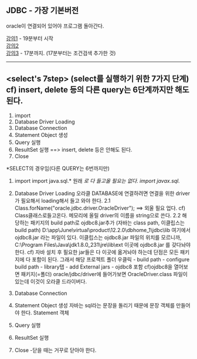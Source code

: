 ## JDBC - 가장 기본버전

oracle이 연결되어 있어야 프로그램 돌아간다.

[강의1](https://youtu.be/gPPQVB4jA88) - 19분부터 시작  
[강의2](https://youtu.be/gVnjOlgu3nw)  
[강의3](https://youtu.be/pFt-Xl9F3vw) - 17분까지. (17분부터는 조건검색 추가한 것)  

***

## <select's 7step> (select를 실행하기 위한 7가지 단계) cf) insert, delete 등의 다른 query는 6단계까지만 해도 된다.  

1. import
2. Database Driver Loading
3. Database Connection
4. Statement Object 생성
5. Query 실행
6. ResultSet 실행 ==> insert, delete 등은 안해도 된다.
7. Close


*SELECT의 경우임(다른 QUERY는 6번까지만)
1. import
import java.sql.*   원래 *로 다 들고올 필요는 없다. 
import javax.sql.*

2. Database Driver Loading
오라클 DATABASE에 연결하려면 연결을 위한 driver가 필요해서 loading해서 들고 와야 한다.
2.1 Class.forName("oracle.jdbc.driver.OracleDriver");    ==> 외울 필요 업다.
cf) Class클래스로들고온다. 메모리에 올릴 driver의 이름을 string으로 쓴다.
2.2 해당하는 패키지의 build path로 ojdbc8.jar추가  (자바는 class path, 이클립스는 build path)
D:\app\June\virtual\product\12.2.0\dbhome_1\jdbc\lib 여기에서 ojdbc8.jar 라는 파일이 있다. 
이클립스는 ojdbc8.jar 파일의 위치를 모르니까, C:\Program Files\Java\jdk1.8.0_231\jre\lib\ext 이곳에 ojdbc8.jar 를 갖다놔야 한다.
cf) 자바 설치 후 필요한 jar들은 다 이곳에 옮겨놔야 하는데 단점은 모든 패키지에 다 포함이 된다. 
그래서 해당 프로젝트 폴더 우클릭 - build path - configure build path - library탭 - add External jars - ojdbc8 포함
cf)ojdbc8을 열어보면 패키지(=폴더) oracle/jdbc/driver에 들어가보면 OracleDriver.class 파일이 있는데 이것이 오라클 드라이버다.


3. Database Connection

4. Statement Object 생성
자바는 sql라는 문장을 돌리기 때문에 문장 객체를 만들어야 한다. Statement 객체

5. Query 실행

6. ResultSet 실행 

7. Close
-닫을 때는 거꾸로 닫아야 한다.

 







